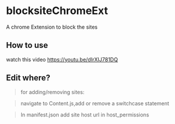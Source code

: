 # blocksiteChromeExt
A chrome Extension to block the sites

## How to use
watch this video https://youtu.be/dIrXIJ781DQ

## Edit where?

> for adding/removing sites:

> navigate to Content.js,add or remove a switchcase statement

> In manifest.json add site host url in host_permissions


